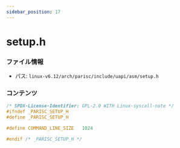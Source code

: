 ```yaml
---
sidebar_position: 17
---
```

# setup.h

### ファイル情報

- パス: `linux-v6.12/arch/parisc/include/uapi/asm/setup.h`

### コンテンツ

```h
/* SPDX-License-Identifier: GPL-2.0 WITH Linux-syscall-note */
#ifndef _PARISC_SETUP_H
#define _PARISC_SETUP_H

#define COMMAND_LINE_SIZE	1024

#endif /* _PARISC_SETUP_H */

```
